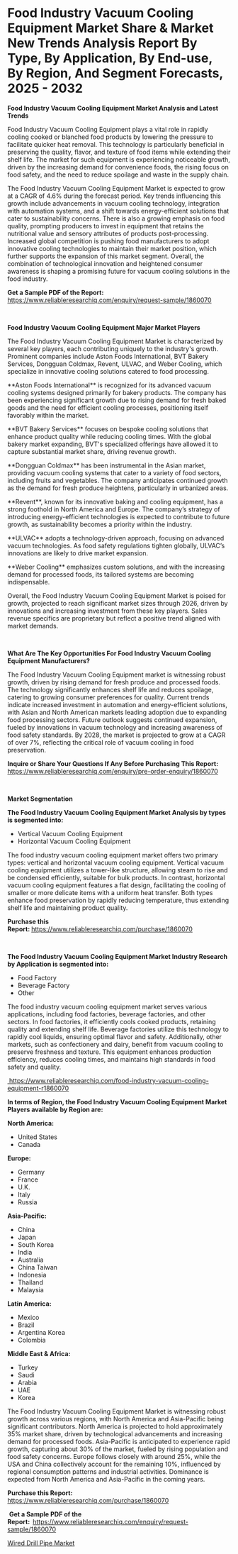 <p><h1>Food Industry Vacuum Cooling Equipment Market Share & Market New Trends Analysis Report By Type, By Application, By End-use, By Region, And Segment Forecasts, 2025 - 2032</h1></p><p><strong>Food Industry Vacuum Cooling Equipment Market Analysis and Latest Trends</strong></p>
<p><p>Food Industry Vacuum Cooling Equipment plays a vital role in rapidly cooling cooked or blanched food products by lowering the pressure to facilitate quicker heat removal. This technology is particularly beneficial in preserving the quality, flavor, and texture of food items while extending their shelf life. The market for such equipment is experiencing noticeable growth, driven by the increasing demand for convenience foods, the rising focus on food safety, and the need to reduce spoilage and waste in the supply chain.</p><p>The Food Industry Vacuum Cooling Equipment Market is expected to grow at a CAGR of 4.6% during the forecast period. Key trends influencing this growth include advancements in vacuum cooling technology, integration with automation systems, and a shift towards energy-efficient solutions that cater to sustainability concerns. There is also a growing emphasis on food quality, prompting producers to invest in equipment that retains the nutritional value and sensory attributes of products post-processing. Increased global competition is pushing food manufacturers to adopt innovative cooling technologies to maintain their market position, which further supports the expansion of this market segment. Overall, the combination of technological innovation and heightened consumer awareness is shaping a promising future for vacuum cooling solutions in the food industry.</p></p>
<p><strong>Get a Sample PDF of the Report:&nbsp;</strong> <a href="https://www.reliableresearchiq.com/enquiry/request-sample/1860070?utm_campaign=3513&utm_medium=2&utm_source=Github&utm_content=ia&utm_term=08042025&utm_id=food-industry-vacuum-cooling-equipment">https://www.reliableresearchiq.com/enquiry/request-sample/1860070</a></p>
<p>&nbsp;</p>
<p><strong>Food Industry Vacuum Cooling Equipment Major Market Players</strong></p>
<p><p>The Food Industry Vacuum Cooling Equipment Market is characterized by several key players, each contributing uniquely to the industry's growth. Prominent companies include Aston Foods International, BVT Bakery Services, Dongguan Coldmax, Revent, ULVAC, and Weber Cooling, which specialize in innovative cooling solutions catered to food processing.</p><p>**Aston Foods International** is recognized for its advanced vacuum cooling systems designed primarily for bakery products. The company has been experiencing significant growth due to rising demand for fresh baked goods and the need for efficient cooling processes, positioning itself favorably within the market.</p><p>**BVT Bakery Services** focuses on bespoke cooling solutions that enhance product quality while reducing cooling times. With the global bakery market expanding, BVT's specialized offerings have allowed it to capture substantial market share, driving revenue growth.</p><p>**Dongguan Coldmax** has been instrumental in the Asian market, providing vacuum cooling systems that cater to a variety of food sectors, including fruits and vegetables. The company anticipates continued growth as the demand for fresh produce heightens, particularly in urbanized areas.</p><p>**Revent**, known for its innovative baking and cooling equipment, has a strong foothold in North America and Europe. The company’s strategy of introducing energy-efficient technologies is expected to contribute to future growth, as sustainability becomes a priority within the industry.</p><p>**ULVAC** adopts a technology-driven approach, focusing on advanced vacuum technologies. As food safety regulations tighten globally, ULVAC’s innovations are likely to drive market expansion.</p><p>**Weber Cooling** emphasizes custom solutions, and with the increasing demand for processed foods, its tailored systems are becoming indispensable. </p><p>Overall, the Food Industry Vacuum Cooling Equipment Market is poised for growth, projected to reach significant market sizes through 2026, driven by innovations and increasing investment from these key players. Sales revenue specifics are proprietary but reflect a positive trend aligned with market demands.</p></p>
<p>&nbsp;</p>
<p><strong>What Are The Key Opportunities For Food Industry Vacuum Cooling Equipment Manufacturers?</strong></p>
<p><p>The Food Industry Vacuum Cooling Equipment market is witnessing robust growth, driven by rising demand for fresh produce and processed foods. The technology significantly enhances shelf life and reduces spoilage, catering to growing consumer preferences for quality. Current trends indicate increased investment in automation and energy-efficient solutions, with Asian and North American markets leading adoption due to expanding food processing sectors. Future outlook suggests continued expansion, fueled by innovations in vacuum technology and increasing awareness of food safety standards. By 2028, the market is projected to grow at a CAGR of over 7%, reflecting the critical role of vacuum cooling in food preservation.</p></p>
<p><strong>Inquire or Share Your Questions If Any Before Purchasing This Report:</strong> <a href="https://www.reliableresearchiq.com/enquiry/pre-order-enquiry/1860070?utm_campaign=3513&utm_medium=2&utm_source=Github&utm_content=ia&utm_term=08042025&utm_id=food-industry-vacuum-cooling-equipment">https://www.reliableresearchiq.com/enquiry/pre-order-enquiry/1860070</a></p>
<p>&nbsp;</p>
<p><strong>Market Segmentation</strong></p>
<p><strong>The Food Industry Vacuum Cooling Equipment Market Analysis by types is segmented into:</strong></p>
<p><ul><li>Vertical Vacuum Cooling Equipment</li><li>Horizontal Vacuum Cooling Equipment</li></ul></p>
<p><p>The food industry vacuum cooling equipment market offers two primary types: vertical and horizontal vacuum cooling equipment. Vertical vacuum cooling equipment utilizes a tower-like structure, allowing steam to rise and be condensed efficiently, suitable for bulk products. In contrast, horizontal vacuum cooling equipment features a flat design, facilitating the cooling of smaller or more delicate items with a uniform heat transfer. Both types enhance food preservation by rapidly reducing temperature, thus extending shelf life and maintaining product quality.</p></p>
<p><strong>Purchase this Report:&nbsp;</strong><a href="https://www.reliableresearchiq.com/purchase/1860070?utm_campaign=3513&utm_medium=2&utm_source=Github&utm_content=ia&utm_term=08042025&utm_id=food-industry-vacuum-cooling-equipment">https://www.reliableresearchiq.com/purchase/1860070</a></p>
<p>&nbsp;</p>
<p><strong>The Food Industry Vacuum Cooling Equipment Market Industry Research by Application is segmented into:</strong></p>
<p><ul><li>Food Factory</li><li>Beverage Factory</li><li>Other</li></ul></p>
<p><p>The food industry vacuum cooling equipment market serves various applications, including food factories, beverage factories, and other sectors. In food factories, it efficiently cools cooked products, retaining quality and extending shelf life. Beverage factories utilize this technology to rapidly cool liquids, ensuring optimal flavor and safety. Additionally, other markets, such as confectionery and dairy, benefit from vacuum cooling to preserve freshness and texture. This equipment enhances production efficiency, reduces cooling times, and maintains high standards in food safety and quality.</p></p>
<p><a href="https://www.reliableresearchiq.com/food-industry-vacuum-cooling-equipment-r1860070?utm_campaign=3513&utm_medium=2&utm_source=Github&utm_content=ia&utm_term=08042025&utm_id=food-industry-vacuum-cooling-equipment">&nbsp;https://www.reliableresearchiq.com/food-industry-vacuum-cooling-equipment-r1860070</a></p>
<p><strong>In terms of Region, the Food Industry Vacuum Cooling Equipment Market Players available by Region are:</strong></p>
<p>
    <p> <strong> North America: </strong>
        <ul>
            <li>United States</li>
            <li>Canada</li>
        </ul>
        </p> 
    <p> <strong> Europe: </strong>
        <ul>
            <li>Germany</li>
            <li>France</li>
            <li>U.K.</li>
            <li>Italy</li>
            <li>Russia</li>
        </ul>
        </p> 
    <p> <strong> Asia-Pacific: </strong>
        <ul>
            <li>China</li>
            <li>Japan</li>
            <li>South Korea</li>
            <li>India</li>
            <li>Australia</li>
            <li>China Taiwan</li>
            <li>Indonesia</li>
            <li>Thailand</li>
            <li>Malaysia</li>
        </ul>
        </p> 
    <p> <strong> Latin America: </strong>
        <ul>
            <li>Mexico</li>
            <li>Brazil</li>
            <li>Argentina Korea</li>
            <li>Colombia</li>
        </ul>
        </p> 
    <p> <strong> Middle East & Africa: </strong>
        <ul>
            <li>Turkey</li>
            <li>Saudi</li>
            <li>Arabia</li>
            <li>UAE</li>
            <li>Korea</li>
        </ul>
    </p>
    </p>
<p><p>The Food Industry Vacuum Cooling Equipment Market is witnessing robust growth across various regions, with North America and Asia-Pacific being significant contributors. North America is projected to hold approximately 35% market share, driven by technological advancements and increasing demand for processed foods. Asia-Pacific is anticipated to experience rapid growth, capturing about 30% of the market, fueled by rising population and food safety concerns. Europe follows closely with around 25%, while the USA and China collectively account for the remaining 10%, influenced by regional consumption patterns and industrial activities. Dominance is expected from North America and Asia-Pacific in the coming years.</p></p>
<p><strong>Purchase this Report: </strong><a href="https://www.reliableresearchiq.com/purchase/1860070?utm_campaign=3513&utm_medium=2&utm_source=Github&utm_content=ia&utm_term=08042025&utm_id=food-industry-vacuum-cooling-equipment">https://www.reliableresearchiq.com/purchase/1860070</a></p>
<p>&nbsp;<strong>Get a Sample PDF of the Report:&nbsp;&nbsp;</strong><a href="https://www.reliableresearchiq.com/enquiry/request-sample/1860070?utm_campaign=3513&utm_medium=2&utm_source=Github&utm_content=ia&utm_term=08042025&utm_id=food-industry-vacuum-cooling-equipment">https://www.reliableresearchiq.com/enquiry/request-sample/1860070</a></p>
<p><strong></strong></p>
<p><p><a href="https://github.com/daleogrando/Market-Research-Report-List-1/blob/main/wired-drill-pipe-market.md?utm_campaign=3513&utm_medium=2&utm_source=Github&utm_content=ia&utm_term=08042025&utm_id=food-industry-vacuum-cooling-equipment">Wired Drill Pipe Market</a></p></p>